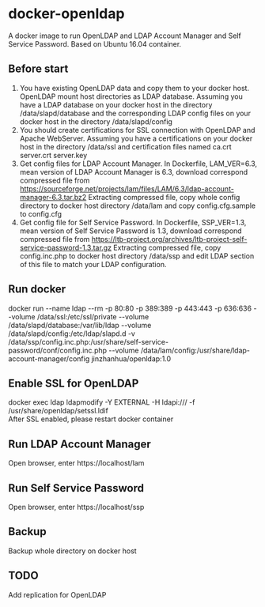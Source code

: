 # docker-openldap
A docker image to run OpenLDAP and LDAP Account Manager and Self Service Password.
Based on Ubuntu 16.04 container.

## Before start 

1. You have existing OpenLDAP data and copy them to your docker host. OpenLDAP mount host directories as LDAP database. Assuming you have a LDAP database on your docker host in the directory /data/slapd/database and the corresponding LDAP config files on your docker host in the directory /data/slapd/config<br>
2. You should create certifications for SSL connection with OpenLDAP and Apache WebServer. Assuming you have a certifications on your docker host in the directory /data/ssl and certification files named ca.crt server.crt server.key<br> 
3. Get config files for LDAP Account Manager. In Dockerfile, LAM_VER=6.3, mean version of LDAP Account Manager is 6.3, download correspond compressed file from https://sourceforge.net/projects/lam/files/LAM/6.3/ldap-account-manager-6.3.tar.bz2
Extracting compressed file, copy whole config directory to docker host directory /data/lam 
and copy config.cfg.sample to config.cfg<br>
4. Get config file for Self Service Password. In Dockerfile, SSP_VER=1.3, mean version of Self Service Password is 1.3, download correspond compressed file from https://ltb-project.org/archives/ltb-project-self-service-password-1.3.tar.gz
Extracting compressed file, copy config.inc.php to docker host directory /data/ssp and edit LDAP section of this file to match your LDAP configuration.

## Run docker

docker run --name ldap --rm -p 80:80 -p 389:389 -p 443:443 -p 636:636 --volume /data/ssl:/etc/ssl/private --volume /data/slapd/database:/var/lib/ldap --volume /data/slapd/config:/etc/ldap/slapd.d -v /data/ssp/config.inc.php:/usr/share/self-service-password/conf/config.inc.php --volume /data/lam/config:/usr/share/ldap-account-manager/config jinzhanhua/openldap:1.0

## Enable SSL for OpenLDAP
docker exec ldap ldapmodify -Y EXTERNAL -H ldapi:/// -f /usr/share/openldap/setssl.ldif<br>After SSL enabled, please restart docker container

## Run LDAP Account Manager
Open browser, enter https://localhost/lam 

## Run Self Service Password
Open browser, enter https://localhost/ssp

## Backup
Backup whole directory on docker host

## TODO
Add replication for OpenLDAP

